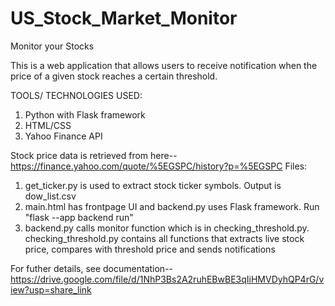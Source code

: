 # US_Stock_Market_Monitor

Monitor your Stocks

This is a web application that allows users to receive notification when the price of a given stock reaches a certain threshold.


TOOLS/ TECHNOLOGIES USED:
1. Python with Flask framework
2. HTML/CSS
3. Yahoo Finance API


Stock price data is retrieved from here--https://finance.yahoo.com/quote/%5EGSPC/history?p=%5EGSPC
Files:
1. get_ticker.py is used to extract stock ticker symbols. Output is dow_list.csv
2. main.html has frontpage UI and backend.py uses Flask framework. Run "flask --app backend run" 
3. backend.py calls monitor function which is in checking_threshold.py. checking_threshold.py contains all functions that extracts live stock price, compares with threshold price and sends notifications

For futher details, see documentation-- https://drive.google.com/file/d/1NhP3Bs2A2ruhEBwBE3qIiHMVDyhQP4rG/view?usp=share_link
